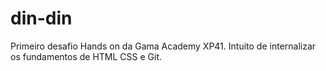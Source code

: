 # din-din

Primeiro desafio Hands on da Gama Academy XP41.
Intuito de internalizar os fundamentos de HTML CSS e Git.

